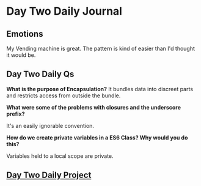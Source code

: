 # Day Two Daily Journal

## Emotions

My Vending machine is great. The pattern is kind of easier than I'd thought it would be.

## Day Two Daily Qs

**What is the purpose of Encapsulation?**
It bundles data into discreet parts and restricts access from outside the bundle.

**What were some of the problems with closures and the underscore prefix?**

It's an easily ignorable convention.

**How do we create private variables in a ES6 Class? Why would you do this?**

Variables held to a local scope are private.

## [Day Two Daily Project](https://github.com/CMitchell5619/Vendrrr)
